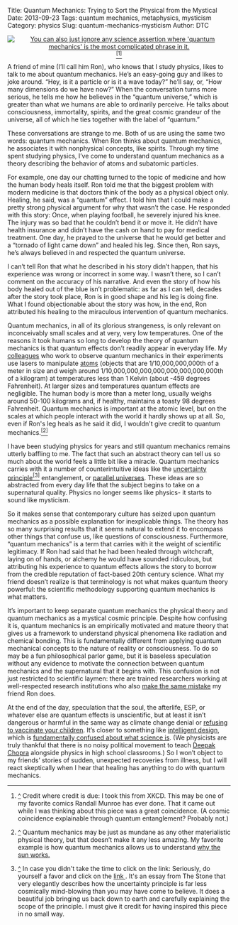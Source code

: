 Title: Quantum Mechanics: Trying to Sort the Physical from the Mystical
Date: 2013-09-23 
Tags: quantum mechanics, metaphysics, mysticism
Category: physics
Slug: quantum-mechanics-mysticism
Author: DTC


<p align="center">
<a href="http://xkcd.com/1240/">
<img src = "http://imgs.xkcd.com/comics/quantum_mechanics.png" title="You can also just ignore any science assertion where 'quantum mechanics' is the most complicated phrase in it." alt="You can also just ignore any science assertion where 'quantum mechanics' is the most complicated phrase in it." id="back_up1"> 
<a href="#footnote1"><sup>[1]</sup></a>
</p>

A friend of mine (I’ll call him Ron), who knows that I study physics, 
likes to talk to me about quantum mechanics.  He’s an easy-going guy 
and likes to joke around. “Hey, is it a particle or is it a wave today?” 
he’ll say, or, “How many dimensions do we have now?” When the conversation 
turns more serious, he tells me how he believes 
in the “quantum universe,” which is greater than what we humans are 
able to ordinarily perceive.  He talks about consciousness, immortality, 
spirits, and the great cosmic grandeur of the universe, all of which he 
ties together with the label of “quantum.”

These conversations are strange to me.  Both of us are using the same two words: 
quantum mechanics.  When Ron thinks about quantum mechanics, he associates it 
with nonphysical concepts, like spirits.  Through my time spent studying physics, 
I’ve come to understand quantum mechanics as a theory describing the behavior of 
atoms and subatomic particles.
<!-- more -->

For example, one day our chatting turned to the topic of medicine and how the 
human body heals itself.  Ron told me that the biggest problem with modern 
medicine is that doctors think of the body as a physical object only. 
Healing, he said, was a “quantum” effect.  I told him that I could make a 
pretty strong physical argument for why that wasn’t the case.  He responded 
with this story:  Once, when playing football, he severely injured his knee. 
The injury was so bad that he couldn’t bend it or move it.  He didn’t have 
health insurance and didn’t have the cash on hand to pay for medical treatment. 
One day, he prayed to the universe that he would get better and a “tornado of 
light came down” and healed his leg.  Since then, Ron says, he’s always believed 
in and respected the quantum universe.

I can’t tell Ron that what he described in his story didn’t happen, 
that his experience was wrong or incorrect in some way.  I wasn’t there, 
so I can’t comment on the accuracy of his narrative. And even the story 
of how his body healed out of the blue isn’t problematic: as far as I can 
tell, decades after the story took place, Ron is in good shape and his leg 
is doing fine.  What I found objectionable about the story was how, in the 
end, Ron attributed his healing to the miraculous intervention of quantum mechanics. 

Quantum mechanics, in all of its glorious strangeness, is only relevant on 
inconceivably small scales and at very, very low temperatures.  One of the 
reasons it took humans so long to develop the theory of quantum mechanics is 
that quantum effects don’t readily appear in everyday life.  My [colleagues](http://ultracold.lassp.cornell.edu/)
who work to observe quantum mechanics in their experiments use lasers to manipulate 
[atoms](http://en.wikipedia.org/wiki/Rubidium/) 
(objects that are 1/10,000,000,000th of a meter in size and weigh around 
1/10,000,000,000,000,000,000,000,000th of a kilogram) at temperatures less than 
1 Kelvin (about -459 degrees Fahrenheit).  At larger sizes and temperatures 
quantum effects are negligible.  The human body is more than a meter long, 
usually weighs around 50-100 kilograms and, if healthy, maintains a toasty 
98 degrees Fahrenheit.  Quantum mechanics is important at the atomic level, 
but on the scales at which people interact with the world it hardly shows up 
at all.  So, even if Ron's leg heals as he said it did, I wouldn't give credit to quantum mechanics.<a href="#footnote-1"><sup>[2]</sup></a><span id="back_up2"></span>

I have been studying physics for years and still quantum mechanics 
remains utterly baffling to me.  The fact that such an abstract theory can tell us so 
much about the world feels a little bit like a miracle.  Quantum mechanics carries 
with it a number of counterintuitive ideas like the 
[uncertainty principle](http://opinionator.blogs.nytimes.com/2013/07/21/nothing-to-see-here-demoting-the-uncertainty-principle/)<a href="#footnote-1"><sup>[3]</sup></a> <span id="back_up3"></span>
entanglement, or [parallel universes](http://en.wikipedia.org/wiki/Many-worlds_interpretation).
 These ideas are so abstracted from every day life that the subject begins to take 
 on a supernatural quality.  Physics no longer seems like physics- 
 it starts to sound like mysticism.

So it makes sense that contemporary culture has seized upon quantum mechanics 
as a possible explanation for inexplicable things.  The theory has so many 
surprising results that it seems natural to extend it to encompass other things 
that confuse us, like questions of consciousness.  Furthermore, “quantum mechanics” 
is a term that carries with it the weight of scientific legitimacy.  If Ron had 
said that he had been healed through witchcraft, laying on of hands, or alchemy 
he would have sounded ridiculous, but attributing his experience to quantum effects 
allows the story to borrow from the credible reputation of fact-based 20th century 
science.  What my friend doesn’t realize is that terminology is not what makes 
quantum theory powerful: the scientific methodology supporting quantum mechanics 
is what matters.  

It’s important to keep separate quantum mechanics the physical theory and 
quantum mechanics as a mystical cosmic principle.  Despite how confusing it 
is, quantum mechanics is an empirically motivated and mature theory that gives 
us a framework to understand physical phenomena like radiation and chemical 
bonding.  This is fundamentally different from applying quantum mechanical 
concepts to the nature of reality or consciousness.  To do so may be a fun 
philosophical parlor game, but it is baseless speculation without any evidence 
to motivate the connection between quantum mechanics and the supernatural 
that it begins with. This confusion is not just restricted to scientific laymen: there are 
trained researchers working at well-respected research institutions 
who also [make the same mistake](http://www.quantumconsciousness.org/)
 my friend Ron does.

At the end of the day, speculation that the soul, the afterlife, ESP, 
or whatever else are quantum effects is unscientific, but at least it 
isn’t dangerous or harmful in the same way as climate change denial or 
[refusing to vaccinate your children](http://www.nbcnews.com/health/measles-surges-uk-years-after-vaccine-scare-6C9997438/). 
It’s closer to something like [intelligent design](http://www.intelligentdesign.org/), which is 
[fundamentally confused about what science is](http://en.wikipedia.org/wiki/Kitzmiller_v._Dover_Area_School_District/).
(We physicists are truly thankful that there is no noisy political movement 
to teach [Deepak Chopra](https://www.deepakchopra.com/blog/view/900/from_quanta_to_qualia:_the_mystery_of_reality/)
alongside physics in high school classrooms.) So I won’t object to my 
friends’ stories of sudden, unexpected recoveries from illness, but 
I will react skeptically when I hear that healing has anything to do with quantum mechanics. 

<hr>

<ol>
<li><p id="footnote1"><a href="#back_up1">^</a> Credit where credit is due: I took this from XKCD.  This may be one of 
my favorite comics Randall Munroe has ever done.  That it came out while 
I was thinking about this piece was a great coincidence.  (A cosmic 
coincidence explainable through quantum entanglement?  Probably not.) </p></li>

<li><p id="footnote-1"><a href="#back_up2">^</a> Quantum mechanics may be just as mundane as any other materialistic physical 
theory, but that doesn’t make it any less amazing.  My favorite example is 
how quantum mechanics allows us to understand <a href ="http://www.youtube.com/watch?v=gS1dpowPlE8/"> why the sun works. </a> </p></li>

<li><p id="footnote-1"><a href="#back_up3">^</a> In case you didn't take the time to click on the link: Seriously, do 
yourself a favor and click on the <a href="http://opinionator.blogs.nytimes.com/2013/07/21/nothing-to-see-here-demoting-the-uncertainty-principle/"> link </a>. It's an essay from The Stone that very elegantly describes
how the uncertainty principle is far less cosmically mind-blowing than you 
may have come to believe.  It does a beautiful job bringing us back down to 
earth and carefully explaining the scope of the principle.  I must give it credit
for having inspired this piece in no small way. </p> </li>
</ol>
